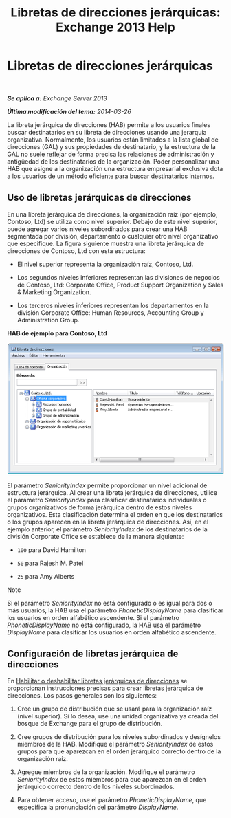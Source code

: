 ﻿---
title: 'Libretas de direcciones jerárquicas: Exchange 2013 Help'
TOCTitle: Libretas de direcciones jerárquicas
ms:assetid: a1d277a0-5437-40af-aade-e4730a0d1308
ms:mtpsurl: https://technet.microsoft.com/es-es/library/Ff629379(v=EXCHG.150)
ms:contentKeyID: 49895806
ms.date: 04/23/2018
mtps_version: v=EXCHG.150
ms.translationtype: HT
---

# Libretas de direcciones jerárquicas

 

_**Se aplica a:** Exchange Server 2013_

_**Última modificación del tema:** 2014-03-26_

La libreta jerárquica de direcciones (HAB) permite a los usuarios finales buscar destinatarios en su libreta de direcciones usando una jerarquía organizativa. Normalmente, los usuarios están limitados a la lista global de direcciones (GAL) y sus propiedades de destinatario, y la estructura de la GAL no suele reflejar de forma precisa las relaciones de administración y antigüedad de los destinatarios de la organización. Poder personalizar una HAB que asigne a la organización una estructura empresarial exclusiva dota a los usuarios de un método eficiente para buscar destinatarios internos.

## Uso de libretas jerárquicas de direcciones

En una libreta jerárquica de direcciones, la organización raíz (por ejemplo, Contoso, Ltd) se utiliza como nivel superior. Debajo de este nivel superior, puede agregar varios niveles subordinados para crear una HAB segmentada por división, departamento o cualquier otro nivel organizativo que especifique. La figura siguiente muestra una libreta jerárquica de direcciones de Contoso, Ltd con esta estructura:

  - El nivel superior representa la organización raíz, Contoso, Ltd.

  - Los segundos niveles inferiores representan las divisiones de negocios de Contoso, Ltd: Corporate Office, Product Support Organization y Sales & Marketing Organization.

  - Los terceros niveles inferiores representan los departamentos en la división Corporate Office: Human Resources, Accounting Group y Administration Group.

**HAB de ejemplo para Contoso, Ltd**

![Cuadro de diálogo de libreta de direcciones jerárquica](images/Ff607473.d8cc782f-61cd-44c4-9c74-432ebea0c3db(EXCHG.150).gif "Cuadro de diálogo de libreta de direcciones jerárquica")

El parámetro *SeniorityIndex* permite proporcionar un nivel adicional de estructura jerárquica. Al crear una libreta jerárquica de direcciones, utilice el parámetro *SeniorityIndex* para clasificar destinatarios individuales o grupos organizativos de forma jerárquica dentro de estos niveles organizativos. Esta clasificación determina el orden en que los destinatarios o los grupos aparecen en la libreta jerárquica de direcciones. Así, en el ejemplo anterior, el parámetro *SeniorityIndex* de los destinatarios de la división Corporate Office se establece de la manera siguiente:

  - `100` para David Hamilton

  - `50` para Rajesh M. Patel

  - `25` para Amy Alberts


> [!NOTE]
> Si el parámetro <EM>SeniorityIndex</EM> no está configurado o es igual para dos o más usuarios, la HAB usa el parámetro <EM>PhoneticDisplayName</EM> para clasificar los usuarios en orden alfabético ascendente. Si el parámetro <EM>PhoneticDisplayName</EM> no está configurado, la HAB usa el parámetro <EM>DisplayName</EM> para clasificar los usuarios en orden alfabético ascendente.



## Configuración de libretas jerárquica de direcciones

En [Habilitar o deshabilitar libretas jerárquicas de direcciones](enable-or-disable-hierarchical-address-books-exchange-2013-help.md) se proporcionan instrucciones precisas para crear libretas jerárquica de direcciones. Los pasos generales son los siguientes:

1.  Cree un grupo de distribución que se usará para la organización raíz (nivel superior). Si lo desea, use una unidad organizativa ya creada del bosque de Exchange para el grupo de distribución.

2.  Cree grupos de distribución para los niveles subordinados y desígnelos miembros de la HAB. Modifique el parámetro *SeniorityIndex* de estos grupos para que aparezcan en el orden jerárquico correcto dentro de la organización raíz.

3.  Agregue miembros de la organización. Modifique el parámetro *SeniorityIndex* de estos miembros para que aparezcan en el orden jerárquico correcto dentro de los niveles subordinados.

4.  Para obtener acceso, use el parámetro *PhoneticDisplayName*, que especifica la pronunciación del parámetro *DisplayName*.

